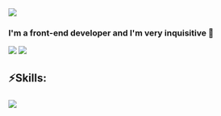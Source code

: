 <img src="https://github.com/kolyagae/kolyagae/assets/94925219/a89ee26b-b752-40b7-a038-508864d7ec85" />
<h3>I'm a front-end developer and I'm very inquisitive 🧐</h3>
<a href="https://t.me/kolyagae" target="_blank"><img src="https://img.shields.io/badge/Telegram-2CA5E0?style=for-the-badge&logo=telegram&logoColor=white"></a>
<a href="https://discordapp.com/users/550660596601978891" target="_blank"><img src="https://img.shields.io/badge/Discord-%235865F2.svg?style=for-the-badge&logo=discord&logoColor=white"></a>

<h2 align="left">⚡️Skills:</h2>

###

<img src="https://skillicons.dev/icons?i=js,ts,css,html,nodejs,react" />

###
